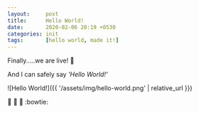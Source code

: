 ```yaml
---
layout: 	post
title: 		Hello World!
date: 		2020-02-06 20:19 +0530
categories:	init
tags:		[hello world, made it!]
---
```


Finally.....we are live! :metal:

And I can safely say *'Hello World!'*

![Hello World!]({{ '/assets/img/hello-world.png' | relative_url }})

:tada: :confetti_ball: :beers: :bowtie:
